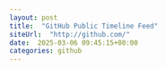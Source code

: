 ```yaml
---
layout: post
title:  "GitHub Public Timeline Feed"
siteUrl:  "http://github.com/"
date:  2025-03-06 09:45:15+00:00
categories: github
---
```

